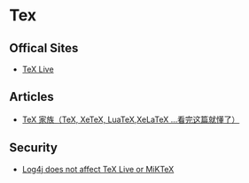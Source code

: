 # Tex

## Offical Sites
* [TeX Live](https://www.tug.org/texlive/)

## Articles
* [TeX 家族（TeX, XeTeX, LuaTeX,XeLaTeX …看完这篇就懂了）](https://www.jianshu.com/p/a97c71209b06)

## Security
* [Log4j does not affect TeX Live or MiKTeX](https://tug.org/texlive/cve-log4j.html)
